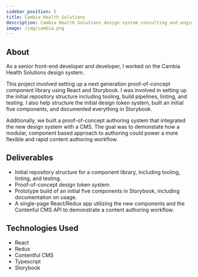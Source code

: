 ```yaml
---
sidebar_position: 5
title: Cambia Health Solutions
description: Cambia Health Solutions design system consulting and engineering
image: /img/cambia.png
---
```


## About

As a senior front-end developer and developer, I worked on the Cambia Health Solutions design system.

This project involved setting up a next generation proof-of-concept component library using React and Storybook. I was involved in setting up the initial repository structure including tooling, build pipelines, linting, and testing. I also help structure the initial design token system, built an initial five components, and documented everything in Storybook.

Additionally, we built a proof-of-concept authoring system that integrated the new design system with a CMS. The goal was to demonstate how a modular, component based approach to authoring could power a more flexible and rapid content authoring workflow.

## Deliverables

- Initial repository structure for a component library, including tooling, linting, and testing.
- Proof-of-concept design token system.
- Prototype build of an initial five components in Storybook, including documentation on usage.
- A single-page React/Redux app utilizing the new components and the Contenful CMS API to demonstrate a content authoring workflow.

## Technologies Used

- React
- Redux
- Contentful CMS
- Typescript
- Storybook

[//]: # (![Cambia]&#40;/img/cambia.jpeg&#41;)